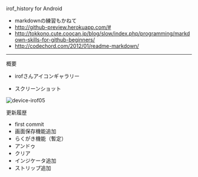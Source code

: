irof_history for Android

- markdownの練習もかねて  
 - http://github-preview.herokuapp.com/#
 - http://tokkono.cute.coocan.jp/blog/slow/index.php/programming/markdown-skills-for-github-beginners/
 - http://codechord.com/2012/01/readme-markdown/

------
概要  

- irofさんアイコンギャラリー

- スクリーンショット

![device-irof05](https://raw.github.com/kimukou/irof_history/master/android/screen_shot/device-irof05.png)


更新履歴

- first commit
- 画面保存機能追加
- らくがき機能（暫定）
 - アンドゥ
 - クリア 
- インジケータ追加
- ストリップ追加